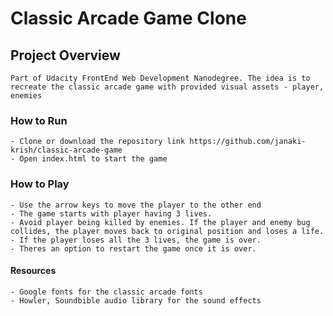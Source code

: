 # Classic Arcade Game Clone

## Project Overview

	Part of Udacity FrontEnd Web Development Nanodegree. The idea is to recreate the classic arcade game with provided visual assets - player, enemies

### How to Run
	- Clone or download the repository link https://github.com/janaki-krish/classic-arcade-game
	- Open index.html to start the game
	
### How to Play
	- Use the arrow keys to move the player to the other end
	- The game starts with player having 3 lives. 
	- Avoid player being killed by enemies. If the player and enemy bug collides, the player moves back to original position and loses a life.
	- If the player loses all the 3 lives, the game is over.
	- Theres an option to restart the game once it is over.

#### Resources
	- Google fonts for the classic arcade fonts
	- Howler, Soundbible audio library for the sound effects